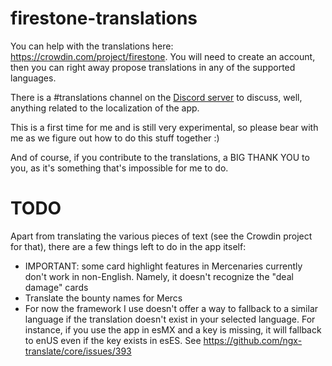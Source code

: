 # firestone-translations

You can help with the translations here: https://crowdin.com/project/firestone. You will need to create an account, then you can right away propose translations in any of the supported languages.

There is a #translations channel on the [Discord server](https://discord.gg/FhEHn8w) to discuss, well, anything related to the localization of the app.

This is a first time for me and is still very experimental, so please bear with me as we figure out how to do this stuff together :)

And of course, if you contribute to the translations, a BIG THANK YOU to you, as it's something that's impossible for me to do.

# TODO

Apart from translating the various pieces of text (see the Crowdin project for that), there are a few things left to do in the app itself:

-   IMPORTANT: some card highlight features in Mercenaries currently don't work in non-English. Namely, it doesn't recognize the "deal damage" cards
-   Translate the bounty names for Mercs
-   For now the framework I use doesn't offer a way to fallback to a similar language if the translation doesn't exist in your selected language. For instance, if you use the app in esMX and a key is missing, it will fallback to enUS even if the key exists in esES. See https://github.com/ngx-translate/core/issues/393
